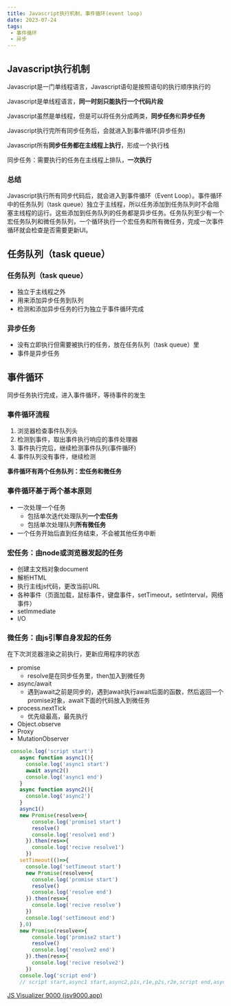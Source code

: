 ```yaml
---
title: Javascript执行机制，事件循环(event loop)
date: 2023-07-24
tags:
 - 事件循环
 - 异步
---
```


## Javascript执行机制

Javascript是一门单线程语言，Javascript语句是按照语句的执行顺序执行的

Javascript是单线程语言，**同一时刻只能执行一个代码片段**

Javascript虽然是单线程，但是可以将任务分成两类，**同步任务**和**异步任务**

Javascript执行完所有同步任务后，会就进入到事件循环(异步任务)

Javascript所有**同步任务都在主线程上执行**，形成一个执行栈

同步任务：需要执行的任务在主线程上排队，**一次执行**

### 总结

Javascript执行所有同步代码后，就会进入到事件循环（Event Loop）。事件循环中的任务队列（task queue）独立于主线程，所以任务添加到任务队列时不会阻塞主线程的运行。这些添加到任务队列的任务都是异步任务。任务队列至少有一个宏任务队列和微任务队列，一个循环执行一个宏任务和所有微任务，完成一次事件循环就会检查是否需要更新UI。

## 任务队列（task queue）

### 任务队列（task queue）

- 独立于主线程之外
- 用来添加异步任务到队列
- 检测和添加异步任务的行为独立于事件循环完成

### 异步任务

- 没有立即执行但需要被执行的任务，放在任务队列（task queue）里
- 事件是异步任务

## 事件循环

同步任务执行完成，进入事件循环，等待事件的发生

### 事件循环流程

1. 浏览器检查事件队列头
2. 检测到事件，取出事件执行响应的事件处理器
3. 事件执行完后，继续检测事件队列(事件循环)
4. 事件队列没有事件，继续检测

**事件循环有两个任务队列：宏任务和微任务**

### 事件循环基于两个基本原则

- 一次处理一个任务
  - 包括单次迭代处理队列**一个宏任务**
  - 包括单次处理队列**所有微任务**
- 一个任务开始后直到任务结束，不会被其他任务中断

### 宏任务：由node或浏览器发起的任务

- 创建主文档对象document
- 解析HTML
- 执行主线js代码，更改当前URL
- 各种事件（页面加载，鼠标事件，键盘事件，setTimeout，setInterval，网络事件）
- setImmediate
- I/O

### 微任务：由js引擎自身发起的任务

在下次浏览器渲染之前执行，更新应用程序的状态

- promise
  - resolve是在同步任务里，then加入到微任务
- async/await
  - 遇到await之前是同步的，遇到await执行await后面的函数，然后返回一个promise对象，await下面的代码放入到微任务
- process.nextTick
  - 优先级最高，最先执行
- Object.observe
- Proxy
- MutationObserver

```js
 console.log('script start')
    async function async1(){
      console.log('async1 start')
      await async2()
      console.log('async1 end')
    }
    async function async2(){
      console.log('async2')
    }
    async1()
    new Promise(resolve=>{
        console.log('promise1 start')
        resolve()
        console.log('resolve1 end')
      }).then(res=>{
        console.log('recive resolve1')
      })
    setTimeout(()=>{
      console.log('setTimeout start')
      new Promise(resolve=>{
        console.log('promise start')
        resolve()
        console.log('resolve end')
      }).then(res=>{
        console.log('recive resolve')
      })
      console.log('setTimeout end')
    },0)
    new Promise(resolve=>{
        console.log('promise2 start')
        resolve()
        console.log('resolve2 end')
      }).then(res=>{
        console.log('recive resolve2')
      })
    console.log('script end')
    // script start,async1 start,async2,p1s,r1e,p2s,r2e,script end,async1 end,rr1,rr2,setTimeout start,ps,re,setTimeout end,rr
```

[JS Visualizer 9000 (jsv9000.app)](https://www.jsv9000.app/)